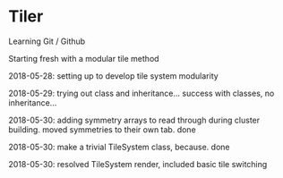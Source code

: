 # Tiler

Learning Git / Github

Starting fresh with a modular tile method

2018-05-28:	setting up to develop tile system modularity

2018-05-29:	trying out class and inheritance... success with classes, no inheritance...

2018-05-30: adding symmetry arrays to read through during cluster building. moved symmetries to their own tab. done

2018-05-30:	make a trivial TileSystem class, because. done

2018-05-30: resolved TileSystem render, included basic tile switching

